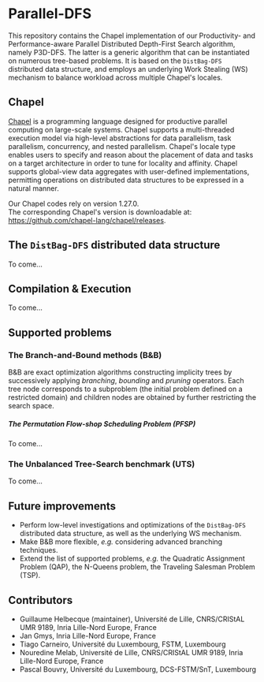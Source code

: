 # Parallel-DFS
This repository contains the Chapel implementation of our Productivity- and Performance-aware Parallel Distributed Depth-First Search algorithm, namely P3D-DFS. The latter is a generic algorithm that can be instantiated on numerous tree-based problems. It is based on the `DistBag-DFS` distributed data structure, and employs an underlying Work Stealing (WS) mechanism to balance workload across multiple Chapel's locales.

## Chapel
[Chapel](https://chapel-lang.org/) is a programming language designed for productive parallel computing on large-scale systems.
Chapel supports a multi-threaded execution model via high-level abstractions for data parallelism, task parallelism, concurrency, and nested parallelism. Chapel's locale type enables users to specify and reason about the placement of data and tasks on a target architecture in order to tune for locality and affinity. Chapel supports global-view data aggregates with user-defined implementations, permitting operations on distributed data structures to be expressed in a natural manner.

Our Chapel codes rely on version 1.27.0. <br/>
The corresponding Chapel's version is downloadable at: https://github.com/chapel-lang/chapel/releases.

## The `DistBag-DFS` distributed data structure
To come...

## Compilation & Execution
To come...

## Supported problems

### The Branch-and-Bound methods (B&B)
B&B are exact optimization algorithms constructing implicity trees by successively applying *branching*, *bounding* and *pruning* operators. Each tree node corresponds to a subproblem (the initial problem defined on a restricted domain) and children nodes are obtained by further restricting the search space. 

##### The Permutation Flow-shop Scheduling Problem (PFSP)
To come...

### The Unbalanced Tree-Search benchmark (UTS)
To come...

## Future improvements
- Perform low-level investigations and optimizations of the `DistBag-DFS` distributed data structure, as well as the underlying WS mechanism.
- Make B&B more flexible, *e.g.* considering advanced branching techniques.
- Extend the list of supported problems, *e.g.* the Quadratic Assignment Problem (QAP), the N-Queens problem, the Traveling Salesman Problem (TSP).

## Contributors
- Guillaume Helbecque (maintainer), Université de Lille, CNRS/CRIStAL UMR 9189, Inria Lille-Nord Europe, France
- Jan Gmys, Inria Lille-Nord Europe, France
- Tiago Carneiro, Université du Luxembourg, FSTM, Luxembourg
- Nouredine Melab, Université de Lille, CNRS/CRIStAL UMR 9189, Inria Lille-Nord Europe, France
- Pascal Bouvry, Université du Luxembourg, DCS-FSTM/SnT, Luxembourg
